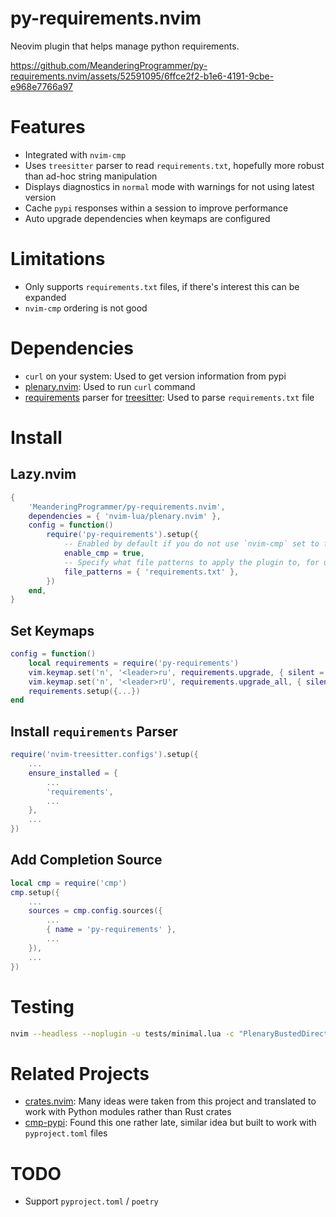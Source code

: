 # py-requirements.nvim

Neovim plugin that helps manage python requirements.

https://github.com/MeanderingProgrammer/py-requirements.nvim/assets/52591095/6ffce2f2-b1e6-4191-9cbe-e968e7766a97

# Features

- Integrated with `nvim-cmp`
- Uses `treesitter` parser to read `requirements.txt`, hopefully more robust than
  ad-hoc string manipulation
- Displays diagnostics in `normal` mode with warnings for not using latest version
- Cache `pypi` responses within a session to improve performance
- Auto upgrade dependencies when keymaps are configured

# Limitations

- Only supports `requirements.txt` files, if there's interest this can be expanded
- `nvim-cmp` ordering is not good

# Dependencies

- `curl` on your system: Used to get version information from pypi
- [plenary.nvim](https://github.com/nvim-lua/plenary.nvim): Used to run `curl` command
- [requirements](https://github.com/ObserverOfTime/tree-sitter-requirements) parser for
  [treesitter](https://github.com/nvim-treesitter/nvim-treesitter/tree/master): Used to
  parse `requirements.txt` file

# Install

## Lazy.nvim

```lua
{
    'MeanderingProgrammer/py-requirements.nvim',
    dependencies = { 'nvim-lua/plenary.nvim' },
    config = function()
        require('py-requirements').setup({
            -- Enabled by default if you do not use `nvim-cmp` set to false
            enable_cmp = true,
            -- Specify what file patterns to apply the plugin to, for use with for example pip-tools.
            file_patterns = { 'requirements.txt' },
        })
    end,
}
```

## Set Keymaps

```lua
config = function()
    local requirements = require('py-requirements')
    vim.keymap.set('n', '<leader>ru', requirements.upgrade, { silent = true, desc = 'Requirements: Upgrade' })
    vim.keymap.set('n', '<leader>rU', requirements.upgrade_all, { silent = true, desc = 'Requirements: Upgrade All' })
    requirements.setup({...})
end
```

## Install `requirements` Parser

```lua
require('nvim-treesitter.configs').setup({
    ...
    ensure_installed = {
        ...
        'requirements',
        ...
    },
    ...
})
```

## Add Completion Source

```lua
local cmp = require('cmp')
cmp.setup({
    ...
    sources = cmp.config.sources({
        ...
        { name = 'py-requirements' },
        ...
    }),
    ...
})
```

# Testing

```bash
nvim --headless --noplugin -u tests/minimal.lua -c "PlenaryBustedDirectory tests {minimal_init = 'tests/minimal.lua'}"
```

# Related Projects

- [crates.nvim](https://github.com/Saecki/crates.nvim): Many ideas were taken from this
  project and translated to work with Python modules rather than Rust crates
- [cmp-pypi](https://github.com/vrslev/cmp-pypi): Found this one rather late, similar
  idea but built to work with `pyproject.toml` files

# TODO

- Support `pyproject.toml` / `poetry`
